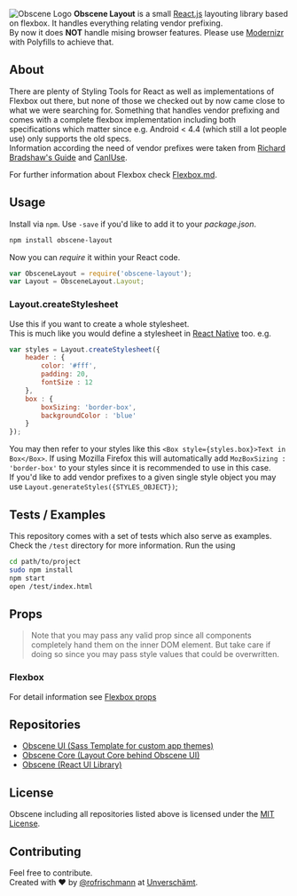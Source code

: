 ![Obscene Logo](https://raw.githubusercontent.com/unverschaemt/Obscene-UI/gh-pages/res/obscene.png)
**Obscene Layout** is a small [React.js](https://facebook.github.io/react/) layouting library based on flexbox. It handles everything relating vendor prefixing.     
By now it does **NOT** handle mising browser features. Please use [Modernizr](http://modernizr.com) with Polyfills to achieve that.

## About
There are plenty of Styling Tools for React as well as implementations of Flexbox out there, but none of those we checked out by now came close to what we were searching for. Something that handles vendor prefixing and comes with a complete flexbox implementation including both specifications which matter since e.g. Android < 4.4 (which still a lot people use) only supports the old specs.    
Information according the need of vendor prefixes were taken from [Richard Bradshaw's Guide](http://css3.bradshawenterprises.com/which-vendor-prefixes-are-needed/) and [CanIUse](http://caniuse.com/).
    
    
For further information about Flexbox check [Flexbox.md](Flexbox.md).

## Usage
Install via `npm`. Use `-save` if you'd like to add it to your *package.json*.   
```sh
npm install obscene-layout
```
    
  
Now you can *require* it within your React code.
```javascript
var ObsceneLayout = require('obscene-layout');
var Layout = ObsceneLayout.Layout;
```

### Layout.createStylesheet
Use this if you want to create a whole stylesheet.     
This is much like you would define a stylesheet in [React Native](https://facebook.github.io/react-native/) too. e.g.
```javascript
var styles = Layout.createStylesheet({
	header : {
		color: '#fff',
		padding: 20,
		fontSize : 12
	},
	box : {
		boxSizing: 'border-box',
		backgroundColor : 'blue'
	}
});
```
You may then refer to your styles like this `<Box style={styles.box}>Text in Box</Box>`. If using Mozilla Firefox this will automatically add `MozBoxSizing : 'border-box'` to your styles since it is recommended to use in this case.    
If you'd like to add vendor prefixes to a given single style object you may use `Layout.generateStyles({STYLES_OBJECT})`;


## Tests / Examples
This repository comes with a set of tests which also serve as examples. Check the `/test` directory for more information. Run the using
```sh
cd path/to/project
sudo npm install 
npm start
open /test/index.html
```		
    
## Props
> Note that you may pass any valid prop since all components completely hand them on the inner DOM element. But take care if doing so since you may pass style values that could be overwritten.

### Flexbox
For detail information see [Flexbox props](Flexbox.md#props)

## Repositories
* [Obscene UI (Sass Template for custom app themes)](http://unverschaemt.github.io/Obscene-UI)
* [Obscene Core (Layout Core behind Obscene UI)](https://github.com/unverschaemt/Obscene-Core)
* [Obscene (React UI Library)](https://github.com/unverschaemt/Obscene)

## License
Obscene including all repositories listed above is licensed under the [MIT License](http://opensource.org/licenses/MIT).

## Contributing
Feel free to contribute.   
Created with &hearts; by [@rofrischmann](http://rofrischmann.de) at [Unverschämt](http://unverschaemt.net).
